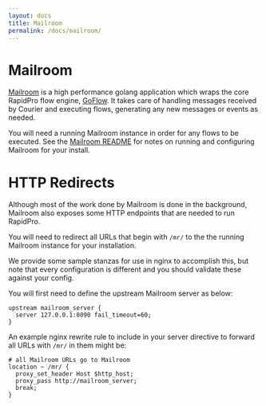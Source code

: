 ```yaml
---
layout: docs
title: Mailroom
permalink: /docs/mailroom/
---
```


# Mailroom

[Mailroom](https://github.com/nyaruka/mailroom) is a high performance golang
application which wraps the core RapidPro flow engine, [GoFlow](https://github.com/nyaruka/goflow).
It takes care of handling messages received by Courier and executing flows, generating
any new messages or events as needed.

You will need a running Mailroom instance in order for any flows to be executed.
See the [Mailroom README](https://github.com/nyaruka/mailroom/blob/master/README.md)
for notes on running and configuring Mailroom for your install.

# HTTP Redirects

Although most of the work done by Mailroom is done in the background, Mailroom
also exposes some HTTP endpoints that are needed to run RapidPro.

You will need to redirect all URLs that begin with `/mr/` to the the running
Mailroom instance for your installation.

We provide some sample stanzas for use in nginx to accomplish this, but note that every
configuration is different and you should validate these against your config.

You will first need to define the upstream Mailroom server as below:

```
upstream mailroom_server {
  server 127.0.0.1:8090 fail_timeout=60;
}
```

An example nginx rewrite rule to include in your server directive to forward all
URLs with `/mr/` in them might be:

```
# all Mailroom URLs go to Mailroom
location ~ /mr/ {
  proxy_set_header Host $http_host;
  proxy_pass http://mailroom_server;
  break;
}
```
